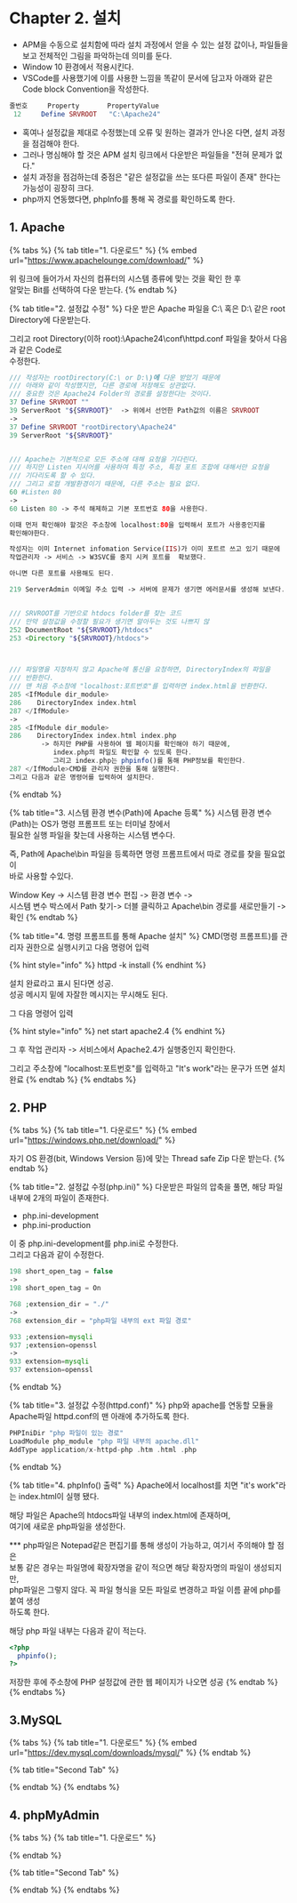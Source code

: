 # Chapter 2. 설치

* APM을 수동으로 설치함에 따라 설치 과정에서 얻을 수 있는 설정 값이나, 파일들을 보고 전체적인 그림을 파악하는데 의미를 둔다.
* Window 10 환경에서 적용시킨다.
* VSCode를 사용했기에 이를 사용한 느낌을 똑같이 문서에 담고자 아래와 같은  Code block Convention을 작성한다.

```php
줄번호     Property       PropertyValue
 12     Define SRVROOT   "C:\Apache24"     
```

* 혹여나 설정값을 제대로 수정했는데 오류 및 원하는 결과가 안나온 다면, 설치 과정을 점검해야 한다.
* 그러나 명심해야 할 것은 APM 설치 링크에서 다운받은 파일들을 "전혀 문제가 없다." 
* 설치 과정을 점검하는데 중점은  "같은 설정값을 쓰는 또다른 파일이 존재" 한다는 가능성이 굉장히 크다.
* php까지 연동했다면, phpInfo를 통해 꼭 경로를 확인하도록 한다.

## 1. Apache

{% tabs %}
{% tab title="1. 다운로드" %}
{% embed url="https://www.apachelounge.com/download/" %}

위 링크에 들어가서 자신의 컴퓨터의 시스템 종류에 맞는 것을 확인 한 후   
알맞는 Bit를 선택하여 다운 받는다.
{% endtab %}

{% tab title="2. 설정값 수정" %}
다운 받은 Apache 파일을 C:\ 혹은 D:\ 같은 root Directory에 다운받는다.

그리고 root Directory\(이하 root\):\Apache24\conf\httpd.conf 파일을 찾아서 다음과 같은 Code로   
수정한다.

```php
/// 작성자는 rootDirectory(C:\ or D:\)에 다운 받았기 때문에
/// 아래와 같이 작성했지만, 다른 경로에 저장해도 상관없다.
/// 중요한 것은 Apache24 Folder의 경로를 설정한다는 것이다.
37 Define SRVROOT ""
39 ServerRoot "${SRVROOT}"  -> 위에서 선언한 Path값의 이름은 SRVROOT
-> 
37 Define SRVROOT "rootDirectory\Apache24"
39 ServerRoot "${SRVROOT}"


/// Apache는 기본적으로 모든 주소에 대해 요청을 기다린다.
/// 하지만 Listen 지시어를 사용하여 특정 주소, 특정 포트 조합에 대해서만 요청을
/// 기다리도록 할 수 있다.
/// 그리고 로컬 개발환경이기 때문에, 다른 주소는 필요 없다. 
60 #Listen 80
->
60 Listen 80 -> 주석 해제하고 기본 포트번호 80을 사용한다.

이때 먼저 확인해야 할것은 주소창에 localhost:80을 입력해서 포트가 사용중인지를 
확인해야한다.

작성자는 이미 Internet infomation Service(IIS)가 이미 포트르 쓰고 있기 때문에 
작업관리자 -> 서비스 -> W3SVC를 중지 시켜 포트를  확보했다.

아니면 다른 포트를 사용해도 된다.

219 ServerAdmin 이메일 주소 입력 -> 서버에 문제가 생기면 에러문서를 생성해 보낸다.


/// SRVROOT를 기반으로 htdocs folder를 찾는 코드
/// 만약 설정값을 수정할 필요가 생기면 알아두는 것도 나쁘지 않
252 DocumentRoot "${SRVROOT}/htdocs"
253 <Directory "${SRVROOT}/htdocs">



/// 파일명을 지정하지 않고 Apache에 통신을 요청하면, DirectoryIndex의 파일을
/// 반환한다.
/// 맨 처음 주소창에 "localhost:포트번호"를 입력하면 index.html을 반환한다.
285 <IfModule dir_module>
286    DirectoryIndex index.html
287 </IfModule>
->
285 <IfModule dir_module>
286    DirectoryIndex index.html index.php 
        -> 하지만 PHP를 사용하여 웹 페이지를 확인해야 하기 때문에, 
           index.php의 파일도 확인할 수 있도록 한다.
           그리고 index.php는 phpinfo()를 통해 PHP정보를 확인한다.
287 </IfModule>CMD를 관리자 권한을 통해 실행한다.
그리고 다음과 같은 명령어를 입력하여 설치한다.
```
{% endtab %}

{% tab title="3. 시스템 환경 변수\(Path\)에 Apache 등록" %}
시스템 환경 변수\(Path\)는 OS가 명령 프롬프트 또는 터미널 창에서   
필요한 실행 파일을 찾는데 사용하는 시스템 변수다.

즉, Path에 Apache\bin 파일을 등록하면 명령 프롬프트에서 따로 경로를 찾을 필요없이  
바로 사용할 수있다.

Window Key -&gt; 시스템 환경 변수 편집 -&gt; 환경 변수 -&gt;   
시스템 변수 박스에서 Path 찾기-&gt; 더블 클릭하고 Apache\bin 경로를 새로만들기 -&gt;   
확인
{% endtab %}

{% tab title="4. 명령 프롬프트를 통해 Apache 설치" %}
CMD\(명령 프롬프트\)를 관리자 권한으로 실행시키고 다음 명령어 입력

{% hint style="info" %}
httpd -k install
{% endhint %}

설치 완료라고 표시 된다면 성공.  
성공 메시지 밑에 자잘한 메시지는 무시해도 된다.

그 다음 명령어 입력

{% hint style="info" %}
net start apache2.4
{% endhint %}

그 후 작업 관리자 -&gt; 서비스에서 Apache2.4가 실행중인지 확인한다.

그리고 주소창에 "localhost:포트번호"를 입력하고 "It's work"라는 문구가 뜨면 설치 완료
{% endtab %}
{% endtabs %}

## 2. PHP

{% tabs %}
{% tab title="1. 다운로드" %}
{% embed url="https://windows.php.net/download/" %}

자기 OS 환경\(bit, Windows Version 등\)에 맞는 Thread safe Zip 다운 받는다.
{% endtab %}

{% tab title="2. 설정값 수정\(php.ini\)" %}
다운받은 파일의 압축을 풀면, 해당 파일 내부에 2개의 파일이 존재한다.

* php.ini-development
* php.ini-production

이 중 php.ini-development를 php.ini로 수정한다.  
그리고 다음과 같이 수정한다.

```php
198 short_open_tag = false
->
198 short_open_tag = On

768 ;extension_dir = "./"
->
768 extension_dir = "php파일 내부의 ext 파일 경로"

933 ;extension=mysqli
937 ;extension=openssl
->
933 extension=mysqli
937 extension=openssl
```
{% endtab %}

{% tab title="3. 설정값 수정\(httpd.conf\)" %}
php와 apache를 연동할 모듈을 Apache파일 httpd.conf의 맨 아래에 추가하도록 한다.

```php
PHPIniDir "php 파일이 있는 경로"
LoadModule php_module "php 파일 내부의 apache.dll"
AddType application/x-httpd-php .htm .html .php
```
{% endtab %}

{% tab title="4. phpInfo\(\) 출력" %}
Apache에서 localhost를 치면 "it's work"라는 index.html이 실행 됐다.

해당 파일은 Apache의 htdocs파일 내부의 index.html에 존재하며,  
여기에 새로운 php파일을 생성한다.

\*\*\* php파일은 Notepad같은 편집기를 통해 생성이 가능하고, 여기서 주의해야 할 점은  
      보통 같은 경우는 파일명에 확장자명을 같이 적으면 해당 확장자명의 파일이 생성되지만,  
      php파일은 그렇지 않다. 꼭 파일 형식을 모든 파일로 변경하고 파일 이름 끝에 php를 붙여 생성  
      하도록 한다.

해당 php 파일 내부는 다음과 같이 적는다.

```php
<?php
  phpinfo();
?>
```

저장한 후에 주소창에 PHP 설정값에 관한 웹 페이지가 나오면 성공
{% endtab %}
{% endtabs %}

## 3.MySQL

{% tabs %}
{% tab title="1. 다운로드" %}
{% embed url="https://dev.mysql.com/downloads/mysql/" %}
{% endtab %}

{% tab title="Second Tab" %}

{% endtab %}
{% endtabs %}

## 4. phpMyAdmin

{% tabs %}
{% tab title="1. 다운로드" %}

{% endtab %}

{% tab title="Second Tab" %}

{% endtab %}
{% endtabs %}

